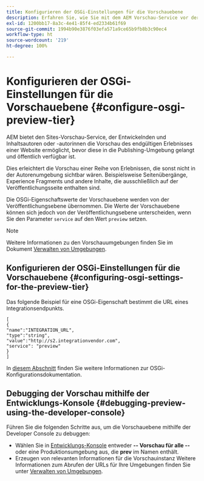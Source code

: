 ```yaml
---
title: Konfigurieren der OSGi-Einstellungen für die Vorschauebene
description: Erfahren Sie, wie Sie mit dem AEM Vorschau-Service vor der Live-Schaltung eine Vorschau von Inhalten anzeigen können.
exl-id: 1200bb17-8a3c-4e41-85f4-ed2334b61f69
source-git-commit: 1994b90e3876f03efa571a9ce65b9fb8b3c90ec4
workflow-type: ht
source-wordcount: '219'
ht-degree: 100%

---
```


# Konfigurieren der OSGi-Einstellungen für die Vorschauebene {#configure-osgi-preview-tier}

AEM bietet den Sites-Vorschau-Service, der Entwickelnden und Inhaltsautoren oder -autorinnen die Vorschau des endgültigen Erlebnisses einer Website ermöglicht, bevor diese in die Publishing-Umgebung gelangt und öffentlich verfügbar ist.

Dies erleichtert die Vorschau einer Reihe von Erlebnissen, die sonst nicht in der Autorenumgebung sichtbar wären. Beispielsweise Seitenübergänge, Experience Fragments und andere Inhalte, die ausschließlich auf der Veröffentlichungsseite enthalten sind.

Die OSGi-Eigenschaftswerte der Vorschauebene werden von der Veröffentlichungsebene übernommen. Die Werte der Vorschauebene können sich jedoch von der Veröffentlichungsebene unterscheiden, wenn Sie den Parameter `service` auf den Wert `preview` setzen. 

>[!NOTE]
>
>Weitere Informationen zu den Vorschauumgebungen finden Sie im Dokument [Verwalten von Umgebungen](/help/implementing/cloud-manager/manage-environments.md#access-preview-service).

## Konfigurieren der OSGi-Einstellungen für die Vorschauebene {#configuring-osgi-settings-for-the-preview-tier}

Das folgende Beispiel für eine OSGi-Eigenschaft bestimmt die URL eines Integrationsendpunkts.

```
[
{
"name":"INTEGRATION_URL",
"type":"string",
"value":"http://s2.integrationvendor.com",
"service": "preview"
}
]
```

In [diesem Abschnitt](/help/implementing/deploying/configuring-osgi.md#author-vs-publish-configuration) finden Sie weitere Informationen zur OSGi-Konfigurationsdokumentation.

## Debugging der Vorschau mithilfe der Entwicklungs-Konsole {#debugging-preview-using-the-developer-console}

Führen Sie die folgenden Schritte aus, um die Vorschauebene mithilfe der Developer Console zu debuggen:

* Wählen Sie in [Entwicklungs-Konsole](/help/implementing/developing/introduction/development-guidelines.md#aem-as-a-cloud-service-development-tools) entweder **-- Vorschau für alle --** oder eine Produktionsumgebung aus, die **prev** im Namen enthält.
* Erzeugen von relevanten Informationen für die Vorschauinstanz
Weitere Informationen zum Abrufen der URLs für Ihre Umgebungen finden Sie unter [Verwalten von Umgebungen](/help/implementing/cloud-manager/manage-environments.md).
